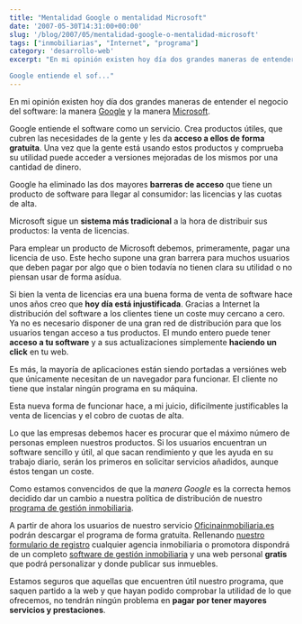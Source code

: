 ```yaml
---
title: "Mentalidad Google o mentalidad Microsoft"
date: '2007-05-30T14:31:00+00:00'
slug: '/blog/2007/05/mentalidad-google-o-mentalidad-microsoft'
tags: ["inmobiliarias", "Internet", "programa"]
category: 'desarrollo-web'
excerpt: "En mi opinión existen hoy día dos grandes maneras de entender el negocio del software: la manera [Google](http://www.google.es) y la manera [Microsoft](http://www.microsoft.es).

Google entiende el sof..."
---
```

En mi opinión existen hoy día dos grandes maneras de entender el negocio del software: la manera [Google](http://www.google.es) y la manera [Microsoft](http://www.microsoft.es).

Google entiende el software como un servicio. Crea productos útiles, que cubren las necesidades de la gente y les da **acceso a ellos de forma gratuita**. Una vez que la gente está usando estos productos y comprueba su utilidad puede acceder a versiones mejoradas de los mismos por una cantidad de dinero.

Google ha eliminado las dos mayores **barreras de acceso** que tiene un producto de software para llegar al consumidor: las licencias y las cuotas de alta.

Microsoft sigue un **sistema más tradicional** a la hora de distribuir sus productos: la venta de licencias.

Para emplear un producto de Microsoft debemos, primeramente, pagar una licencia de uso. Este hecho supone una gran barrera para muchos usuarios que deben pagar por algo que o bien todavía no tienen clara su utilidad o no piensan usar de forma asídua.

Si bien la venta de licencias era una buena forma de venta de software hace unos años creo que **hoy día está injustificada**. Gracias a Internet la distribución del software a los clientes tiene un coste muy cercano a cero. Ya no es necesario disponer de una gran red de distribución para que los usuarios tengan acceso a tus productos. El mundo entero puede tener **acceso a tu software** y a sus actualizaciones simplemente **haciendo un click** en tu web.

Es más, la mayoría de aplicaciones están siendo portadas a versiónes web que únicamente necesitan de un navegador para funcionar. El cliente no tiene que instalar ningún programa en su máquina.

Esta nueva forma de funcionar hace, a mi juicio, dificilmente justificables la venta de licencias y el cobro de cuotas de alta.

Lo que las empresas debemos hacer es procurar que el máximo número de personas empleen nuestros productos. Si los usuarios encuentran un software sencillo y útil, al que sacan rendimiento y que les ayuda en su trabajo diario, serán los primeros en solicitar servicios añadidos, aunque éstos tengan un coste.

Como estamos convencidos de que la _manera Google_ es la correcta hemos decidido dar un cambio a nuestra política de distribución de nuestro [programa de gestión inmobiliaria](http://www.gestioninmuebles.es).

A partir de ahora los usuarios de nuestro servicio [Oficinainmobiliaria.es](http://www.oficinainmobiliaria.es) podrán descargar el programa de forma gratuita. Rellenando [nuestro formulario de registro](http://www.oficinainmobiliaria.es/registrar.php) cualquier agencia inmobiliaria o promotora dispondrá de un completo [software de gestión inmobiliaria](http://www.gestioninmuebles.es) y una web personal **gratis** que podrá personalizar y donde publicar sus inmuebles.

Estamos seguros que aquellas que encuentren útil nuestro programa, que saquen partido a la web y que hayan podido comprobar la utilidad de lo que ofrecemos, no tendrán ningún problema en **pagar por tener mayores servicios y prestaciones**.

